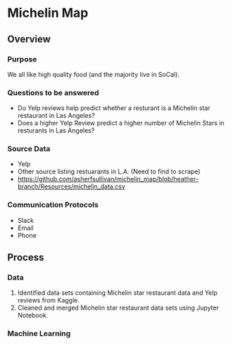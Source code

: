 # Michelin Map

## Overview

### Purpose
We all like high quality food (and the majority live in SoCal).

### Questions to be answered
- Do Yelp reviews help predict whether a resturant is a Michelin star restaurant in Las Angeles? 
- Does a higher Yelp Review predict a higher number of Michelin Stars in resturants in Las Angeles? 

### Source Data
- Yelp 
- Other source listing restuarants in L.A. (Need to find to scrape)
- https://github.com/asherfsullivan/michelin_map/blob/heather-branch/Resources/michelin_data.csv

### Communication Protocols
- Slack
- Email 
- Phone

## Process

### Data
1. Identified data sets containing Michelin star restaurant data and Yelp reviews from Kaggle.
2. Cleaned and merged Michelin star restaurant data sets using Jupyter Notebook.

### Machine Learning
